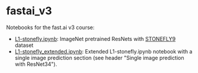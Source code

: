 # fastai_v3
Notebooks for the fast.ai v3 course:

* [L1-stonefly.ipynb](https://github.com/MicPie/fastai_course_v3/blob/master/L1-stonefly.ipynb): ImageNet pretrained ResNets with [STONEFLY9](http://web.engr.oregonstate.edu/~tgd/bugid/stonefly9/) dataset
* [L1-stonefly_extended.ipynb](https://github.com/MicPie/fastai_course_v3/blob/master/L1-stonefly_extended.ipynb): Extended L1-stonefly.ipynb notebook with a single image prediction section (see header "Single image prediction with ResNet34").
